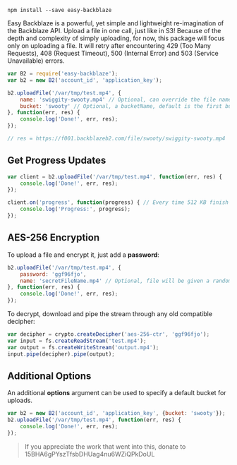 `npm install --save easy-backblaze`

Easy Backblaze is a powerful, yet simple and lightweight re-imagination of the Backblaze API. Upload a file in one call, just like in S3! Because of the depth and complexity of simply uploading, for now, this package will focus only on uploading a file. It will retry after encountering 429 (Too Many Requests), 408 (Request Timeout), 500 (Internal Error) and 503 (Service Unavailable) errors.

``` javascript
var B2 = require('easy-backblaze');
var b2 = new B2('account_id', 'application_key');

b2.uploadFile('/var/tmp/test.mp4', {
    name: 'swiggity-swooty.mp4' // Optional, can override the file name
    bucket: 'swooty' // Optional, a bucketName, default is the first bucket
}, function(err, res) {
    console.log('Done!', err, res);
});

// res = https://f001.backblazeb2.com/file/swooty/swiggity-swooty.mp4
```

## Get Progress Updates

``` javascript
var client = b2.uploadFile('/var/tmp/test.mp4', function(err, res) {
    console.log('Done!', err, res);
});

client.on('progress', function(progress) { // Every time 512 KB finish uploading
    console.log('Progress:', progress);
});
```


## AES-256 Encryption

To upload a file and encrypt it, just add a **password**:

``` javascript
b2.uploadFile('/var/tmp/test.mp4', {
    password: 'ggf96fjo',
    name: 'secretFileName.mp4' // Optional, file will be given a random string by default (recommended)
}, function(err, res) {
    console.log('Done!', err, res);
});
```

To decrypt, download and pipe the stream through any old compatible decipher:

``` javascript
var decipher = crypto.createDecipher('aes-256-ctr', 'ggf96fjo');
var input = fs.createReadStream('test.mp4');
var output = fs.createWriteStream('output.mp4');
input.pipe(decipher).pipe(output);
```

## Additional Options

An additional **options** argument can be used to specify a default bucket for uploads. 

``` javascript
var b2 = new B2('account_id', 'application_key', {bucket: 'swooty'});
b2.uploadFile('/var/tmp/test.mp4', function(err, res) {
    console.log('Done!', err, res);
});
```

> If you appreciate the work that went into this, donate to 15BHA6gPYszTfsbDHUag4nu6WZiQPkDoUL